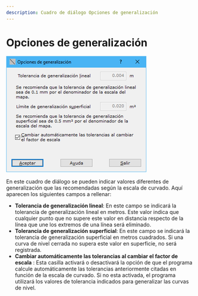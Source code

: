 ```yaml
---
description: Cuadro de diálogo Opciones de generalización
---
```


# Opciones de generalización

![Cuadro de di&#xE1;logo Opciones de generalizaci&#xF3;n](../../../.gitbook/assets/image%20%2850%29.png)

En este cuadro de diálogo se pueden indicar valores diferentes de generalización que las recomendadas según la escala de curvado. Aquí aparecen los siguientes campos a rellenar:

* **Tolerancia de generalización lineal**: En este campo se indicará la tolerancia de generalización lineal en metros. Este valor indica que cualquier punto que no supere este valor en distancia respecto de la línea que une los extremos de una línea será eliminado.
* **Tolerancia de generalización superficial**: En este campo se indicará la tolerancia de generalización superficial en metros cuadrados. Si una curva de nivel cerrada no supera este valor en superficie, no será registrada.
* **Cambiar automáticamente las tolerancias al cambiar el factor de escala** : Esta casilla activará o desactivará la opción de que el programa calcule automáticamente las tolerancias anteriormente citadas en función de la escala de curvado. Si no esta activada, el programa utilizará los valores de tolerancia indicados para generalizar las curvas de nivel.

